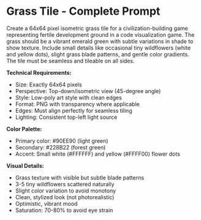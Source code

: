 # Grass Tile - Complete Prompt

Create a 64x64 pixel isometric grass tile for a civilization-building game representing fertile development ground in a code visualization game. The grass should be a vibrant emerald green with subtle variations in shade to show texture. Include small details like occasional tiny wildflowers (white and yellow dots), slight grass blade patterns, and gentle color gradients. The tile must be seamless and tileable on all sides.

**Technical Requirements:**
- Size: Exactly 64x64 pixels
- Perspective: Top-down/isometric view (45-degree angle)
- Style: Low-poly art style with clean edges
- Format: PNG with transparency where applicable
- Edges: Must align perfectly for seamless tiling
- Lighting: Consistent top-left light source

**Color Palette:**
- Primary color: #90EE90 (light green)
- Secondary: #228B22 (forest green)
- Accent: Small white (#FFFFFF) and yellow (#FFFF00) flower dots

**Visual Details:**
- Grass texture with visible but subtle blade patterns
- 3-5 tiny wildflowers scattered naturally
- Slight color variation to avoid monotony
- Clean, stylized look (not photorealistic)
- Optimistic, vibrant mood
- Saturation: 70-80% to avoid eye strain